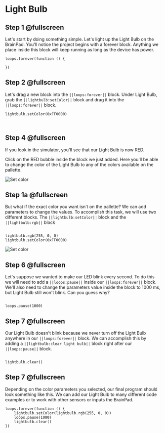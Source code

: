 # Light Bulb

## Step 1  @fullscreen

Let's start by doing something simple. Let's light up the Light Bulb on the BrainPad. You'll notice the project begins with a
forever block. Anything we place inside this block will keep running as long as the device has power.

```blocks
loops.forever(function () {
   
})
```


## Step 2  @fullscreen

Let's drag a new block into the ``||loops:forever||`` block. Under Light Bulb, grab the ``||lightbulb:setColor||`` block and drag it into the ``||loops:forever||`` block.

```block
lightbulb.setColor(0xFF0000)



```

## Step 4 @fullscreen
If you look in the simulator, you'll see that our Light Bulb is now RED.

Click on the RED bubble inside the block we just added. Here you'll be able to change the color of the Light Bulb to any of the colors available on the pallette. 

![Set color](/images/setColorMakeCode.gif)

## Step 1a @fullscreen
But what if the exact color you want isn't on the pallette? We can add parameters to change the values. To accomplish this task, we will use two different blocks.
 The ``||lightbulb:setColor||`` block and the ``||lightbulb:rgb||`` block

```cards

lightbulb.rgb(255, 0, 0)
lightbulb.setColor(0xFF0000)
```
![Set color](/images/setColorRGB.gif)




## Step 6  @fullscreen
Let's suppose we wanted to make our LED blink every second. To do this we will need to add a ``||loops:pause||`` inside our ``||loops:forever||`` block. We'll also need to change the parameters value inside the block to 1000 ms, but Light Bulb still won't blink. Can you guess why?

```block
 
loops.pause(1000)
```



## Step 7 @fullscreen
Our Light Bulb doesn't blink because we never turn off the Light Bulb anywhere in our ``||loops:forever||`` block. We can accomplish this by adding a ``||lightbulb:clear light bulb||`` block right after our ``||loops:pause||`` block.

```block
 
lightbulb.clear()
```


## Step 7 @fullscreen
Depending on the color parameters you selected, our final program should look something like this. We can add our Light Bulb to many different code examples or to work with other sensors or inputs the BrainPad. 

```block
loops.forever(function () {
    lightbulb.setColor(lightbulb.rgb(255, 0, 0))
    loops.pause(1000)
    lightbulb.clear()
})
```